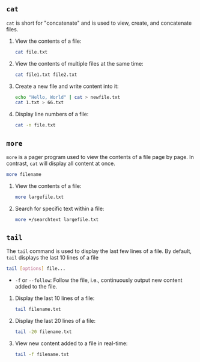 ## `cat`

`cat` is short for "concatenate" and is used to view, create, and concatenate files.

1. View the contents of a file:
   ```bash
   cat file.txt
   ```

2. View the contents of multiple files at the same time:
   ```bash
   cat file1.txt file2.txt
   ```

3. Create a new file and write content into it:
   ```bash
   echo "Hello, World" | cat > newfile.txt
   cat 1.txt > 66.txt
   ```

4. Display line numbers of a file:
   ```bash
   cat -n file.txt
   ```

## `more`

`more` is a pager program used to view the contents of a file page by page. In contrast, `cat` will display all content at once.

```bash
more filename
```

1. View the contents of a file:
   ```bash
   more largefile.txt
   ```

2. Search for specific text within a file:
   ```bash
   more +/searchtext largefile.txt
   ```

## `tail`

The `tail` command is used to display the last few lines of a file. By default, `tail` displays the last 10 lines of a file

```bash
tail [options] file...
```

- `-f` or `--follow`: Follow the file, i.e., continuously output new content added to the file.

1. Display the last 10 lines of a file:
   ```bash
   tail filename.txt
   ```

2. Display the last 20 lines of a file:
   ```bash
   tail -20 filename.txt
   ```

3. View new content added to a file in real-time:
   ```bash
   tail -f filename.txt
   ```
